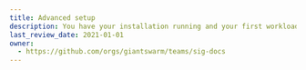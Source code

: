 ```yaml
---
title: Advanced setup
description: You have your installation running and your first workload clusters are up and running? Then you can find more advanced guides for optimization and specific solutions in this section.
last_review_date: 2021-01-01
owner:
  - https://github.com/orgs/giantswarm/teams/sig-docs
---
```


